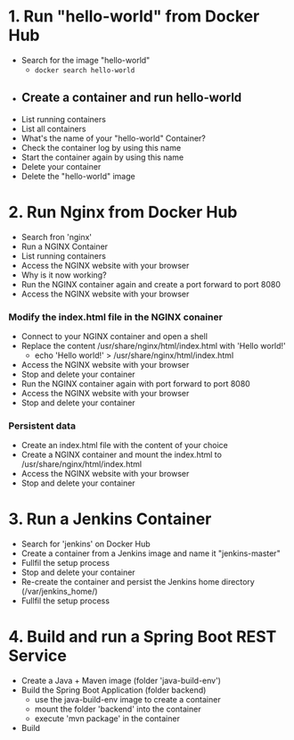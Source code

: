 

# 1. Run "hello-world" from Docker Hub

- Search for the image "hello-world"
  - ```docker search hello-world```
- Create a container and run hello-world
  - 
- List running containers
- List all containers
- What's the name of your "hello-world" Container?
- Check the container log by using this name
- Start the container again by using this name
- Delete your container
- Delete the "hello-world" image

# 2. Run Nginx from Docker Hub

* Search fron 'nginx'
* Run a NGINX Container
* List running containers
* Access the NGINX website with your browser
* Why is it now working?
* Run the NGINX container again and create a port forward to port 8080
* Access the NGINX website with your browser

### Modify the index.html file in the NGINX conainer 
* Connect to your NGINX container and open a shell
* Replace the content /usr/share/nginx/html/index.html with 'Hello world!'
  * echo 'Hello world!' > /usr/share/nginx/html/index.html
* Access the NGINX website with your browser
* Stop and delete your container
* Run the NGINX container again with port forward to port 8080
* Access the NGINX website with your browser
* Stop and delete your container

### Persistent data
* Create an index.html file with the content of your choice
* Create a NGINX container and mount the index.html to /usr/share/nginx/html/index.html
* Access the NGINX website with your browser
* Stop and delete your container

# 3. Run a Jenkins Container

- Search for 'jenkins' on Docker Hub
- Create a container from a Jenkins image and name it "jenkins-master"
- Fullfil the setup process
- Stop and delete your container
- Re-create the container and persist the Jenkins home directory (/var/jenkins_home/)
- Fullfil the setup process

# 4. Build and run a Spring Boot REST Service

- Create a Java + Maven image (folder 'java-build-env')
- Build the Spring Boot Application (folder backend)
  - use the java-build-env image to create a container 
  - mount the folder 'backend' into the container
  - execute 'mvn package' in the container
- Build 